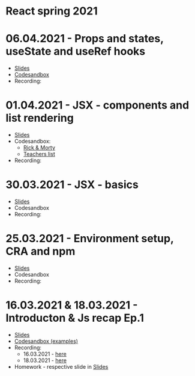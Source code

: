 # React spring 2021

# 06.04.2021 - Props and states, useState and useRef hooks
  - [Slides](https://drive.google.com/file/d/1AntKacXH7eUtL72aZeKpyKpSvEzHs2BS/view?usp=sharing)
  - [Codesandbox](https://codesandbox.io/s/lesson-5-rick-and-morty-render-forked-ikdbl?file=/src/App.js)
  - Recording:

# 01.04.2021 - JSX - components and list rendering
  - [Slides](https://drive.google.com/file/d/1Z8Hm-uIRciMNQFLGPzvNmwbWa_kwbMxE/view?usp=sharing)
  - Codesandbox:
    - [Rick & Morty](https://codesandbox.io/s/lesson-5-rick-and-morty-render-sd817?file=/src/App.js)
    - [Teachers list](https://codesandbox.io/s/lesson-5-teachers-list-ex-iuxsu?file=/src/App.js)
  - Recording:    

# 30.03.2021 - JSX - basics
  - [Slides](https://docs.google.com/presentation/d/1_wxflKxd5vJvQlZLEfYMfIUyTcDbSvjgjt7KDr04Gy4/edit?usp=sharing)
  - Codesandbox
  - Recording:    

# 25.03.2021 - Environment setup, CRA and npm
  - [Slides](https://docs.google.com/presentation/d/1IWycEqfSGoKcw_HdUkDAdlMvfR6FY5FQQ8CJ49DMQCE/edit?usp=sharing)
  - Codesandbox
  - Recording:    

# 16.03.2021 & 18.03.2021 - Introducton & Js recap Ep.1
  - [Slides](https://drive.google.com/file/d/1y9NIvjvt1U2c88gRZr54537cLMzeAISb/view?usp=sharing)
  - [Codesandbox (examples)](https://codesandbox.io/s/silent-night-t583s?file=/src/index.js:1872-1873)
  - Recording:
    - 16.03.2021 - [here](https://drive.google.com/file/d/1G6ylVpyblk-Pxo_ptauVmjqmka2wkTjZ/view?usp=sharing)
    - 18.03.2021 - [here](https://drive.google.com/file/d/1dx4fiTB1VA34AEQ6zpBKOJ_UV3WiFfkV/view?usp=sharing)
  - Homework - respective slide in [Slides](https://drive.google.com/file/d/1y9NIvjvt1U2c88gRZr54537cLMzeAISb/view?usp=sharing)
